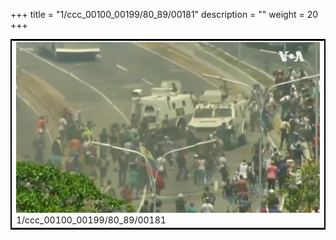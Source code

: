 +++
title = "1/ccc_00100_00199/80_89/00181"
description = ""
weight = 20
+++

<table style="border:2px solid black;max-width:800px;max-height:800px;" 
><tr><td>
<img class="center-fit-jpg"
src="/jpg_/aaa_20190430_NxaOmWaI8sI_00180.jpg">
1/ccc_00100_00199/80_89/00181
</img></td></tr></table>
